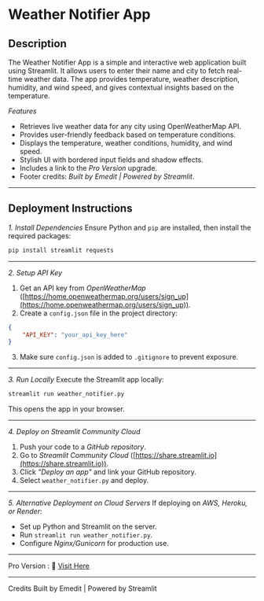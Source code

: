 # Weather Notifier App

## Description
The Weather Notifier App is a simple and interactive web application built using Streamlit. It allows users to enter their name and city to fetch real-time weather data. The app provides temperature, weather description, humidity, and wind speed, and gives contextual insights based on the temperature.

*Features*
- Retrieves live weather data for any city using OpenWeatherMap API.
- Provides user-friendly feedback based on temperature conditions.
- Displays the temperature, weather conditions, humidity, and wind speed.
- Stylish UI with bordered input fields and shadow effects.
- Includes a link to the *Pro Version* upgrade.
- Footer credits: *Built by Emedit | Powered by Streamlit*.

---

## Deployment Instructions

*1. Install Dependencies*
Ensure Python and `pip` are installed, then install the required packages:

```bash
pip install streamlit requests
```

---

*2. Setup API Key*
1. Get an API key from *OpenWeatherMap* ([https://home.openweathermap.org/users/sign_up](https://home.openweathermap.org/users/sign_up)).
2. Create a `config.json` file in the project directory:

```json
{
    "API_KEY": "your_api_key_here"
}
```

3. Make sure `config.json` is added to `.gitignore` to prevent exposure.

---

*3. Run Locally*
Execute the Streamlit app locally:

```bash
streamlit run weather_notifier.py
```

This opens the app in your browser.

---

*4. Deploy on Streamlit Community Cloud*
1. Push your code to a *GitHub repository*.
2. Go to *Streamlit Community Cloud* ([https://share.streamlit.io](https://share.streamlit.io)).
3. Click *"Deploy an app"* and link your GitHub repository.
4. Select `weather_notifier.py` and deploy.

---

*5. Alternative Deployment on Cloud Servers*
If deploying on *AWS, Heroku, or Render*:
- Set up Python and Streamlit on the server.
- Run `streamlit run weather_notifier.py`.
- Configure *Nginx/Gunicorn* for production use.

---

Pro Version :
🔗 [Visit Here](https://emedit-wapi.netlify.app)

---

Credits
Built by Emedit | Powered by Streamlit

